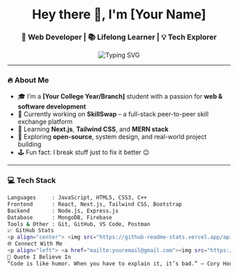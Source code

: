 <h1 align="center">Hey there 👋, I'm [Your Name]</h1>
<h3 align="center">🚀 Web Developer | 📚 Lifelong Learner | 💡 Tech Explorer</h3>

<p align="center">
  <img src="https://readme-typing-svg.demolab.com?font=Fira+Code&size=22&pause=1000&color=00FFFF&center=true&vCenter=true&width=435&lines=I+love+building+cool+stuff;I+write+clean+and+efficient+code;Always+curious+to+learn+more!" alt="Typing SVG" />
</p>

---

### 🔥 About Me

- 🎓 I’m a **[Your College Year/Branch]** student with a passion for **web & software development**  
- 💼 Currently working on **SkillSwap** – a full-stack peer-to-peer skill exchange platform  
- 🌱 Learning **Next.js**, **Tailwind CSS**, and **MERN stack**  
- 🧠 Exploring **open-source**, system design, and real-world project building  
- 🕹️ Fun fact: I break stuff just to fix it better 😉

---

### 💻 Tech Stack

```bash
Languages     : JavaScript, HTML5, CSS3, C++
Frontend      : React, Next.js, Tailwind CSS, Bootstrap
Backend       : Node.js, Express.js
Database      : MongoDB, Firebase
Tools & Other : Git, GitHub, VS Code, Postman
📈 GitHub Stats
<p align="center"> <img src="https://github-readme-stats.vercel.app/api?username=yourusername&show_icons=true&theme=tokyonight" width="48%" /> <img src="https://github-readme-streak-stats.herokuapp.com?user=yourusername&theme=tokyonight" width="48%" /> </p>
🌐 Connect With Me
<p align="left"> <a href="mailto:youremail@gmail.com"><img src="https://img.shields.io/badge/Gmail-D14836?style=for-the-badge&logo=gmail&logoColor=white" /></a> <a href="https://linkedin.com/in/yourprofile"><img src="https://img.shields.io/badge/LinkedIn-blue?style=for-the-badge&logo=linkedin&logoColor=white" /></a> <a href="https://instagram.com/yourhandle"><img src="https://img.shields.io/badge/Instagram-pink?style=for-the-badge&logo=instagram&logoColor=white" /></a> </p>
🧠 Quote I Believe In
“Code is like humor. When you have to explain it, it’s bad.” – Cory House

